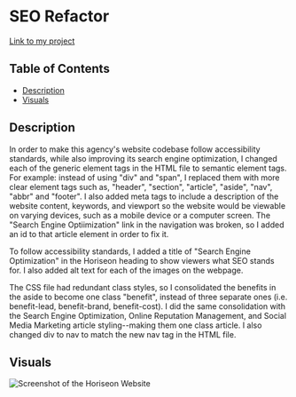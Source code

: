 # SEO Refactor

[Link to my project](https://ryan-young17.github.io/seo-refactor/)

## Table of Contents
- [Description](#description)
- [Visuals](#visuals)

## Description
In order to make this agency's website codebase follow accessibility standards, while also improving its search engine optimization, I changed each of the generic element tags in the HTML file to semantic element tags. For example: instead of using "div" and "span", I replaced them with more clear element tags such as, "header", "section", "article", "aside", "nav", "abbr" and "footer". I also added meta tags to include a description of the website content, keywords, and viewport so the website would be viewable on varying devices, such as a mobile device or a computer screen. The "Search Engine Optiimization" link in the navigation was broken, so I added an id to that article element in order to fix it.

To follow accessibility standards, I added a title of "Search Engine Optimization" in the Horiseon heading to show viewers what SEO stands for. I also added alt text for each of the images on the webpage.

The CSS file had redundant class styles, so I consolidated the benefits in the aside to become one class "benefit", instead of three separate ones (i.e. benefit-lead, benefit-brand, benefit-cost). I did the same consolidation with the Search Engine Optimization, Online Reputation Management, and Social Media Marketing article styling--making them one class article. I also changed div to nav to match the new nav tag in the HTML file.

## Visuals
![Screenshot of the Horiseon Website](assets/images/screenshot.png)
